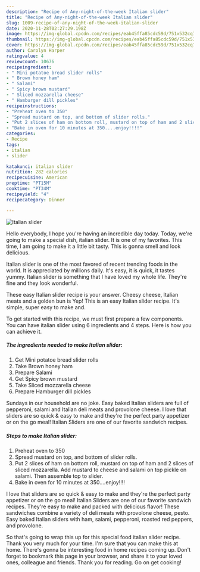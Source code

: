 ```yaml
---
description: "Recipe of Any-night-of-the-week Italian slider"
title: "Recipe of Any-night-of-the-week Italian slider"
slug: 1009-recipe-of-any-night-of-the-week-italian-slider
date: 2020-11-28T02:27:29.198Z
image: https://img-global.cpcdn.com/recipes/eab45ffa85cdc59d/751x532cq70/italian-slider-recipe-main-photo.jpg
thumbnail: https://img-global.cpcdn.com/recipes/eab45ffa85cdc59d/751x532cq70/italian-slider-recipe-main-photo.jpg
cover: https://img-global.cpcdn.com/recipes/eab45ffa85cdc59d/751x532cq70/italian-slider-recipe-main-photo.jpg
author: Carolyn Harper
ratingvalue: 4
reviewcount: 10676
recipeingredient:
- " Mini potatoe bread slider rolls"
- " Brown honey ham"
- " Salami"
- " Spicy brown mustard"
- " Sliced mozzarella cheese"
- " Hamburger dill pickles"
recipeinstructions:
- "Preheat oven to 350"
- "Spread mustard on top, and bottom of slider rolls."
- "Put 2 slices of ham on bottom roll, mustard on top of ham and 2 slices of sliced mozzarella. Add mustard to cheese and salami on top pickle on salami. Then assemble top to slider."
- "Bake in oven for 10 minutes at 350....enjoy!!!!"
categories:
- Recipe
tags:
- italian
- slider

katakunci: italian slider 
nutrition: 282 calories
recipecuisine: American
preptime: "PT15M"
cooktime: "PT34M"
recipeyield: "4"
recipecategory: Dinner

---
```



![Italian slider](https://img-global.cpcdn.com/recipes/eab45ffa85cdc59d/751x532cq70/italian-slider-recipe-main-photo.jpg)

Hello everybody, I hope you're having an incredible day today. Today, we're going to make a special dish, italian slider. It is one of my favorites. This time, I am going to make it a little bit tasty. This is gonna smell and look delicious.

Italian slider is one of the most favored of recent trending foods in the world. It is appreciated by millions daily. It's easy, it is quick, it tastes yummy. Italian slider is something that I have loved my whole life. They're fine and they look wonderful.

These easy Italian slider recipe is your answer. Cheesy cheese, Italian meats and a golden bun is Yep! This is an easy Italian slider recipe. It&#39;s simple, super easy to make and.


To get started with this recipe, we must first prepare a few components. You can have italian slider using 6 ingredients and 4 steps. Here is how you can achieve it.

<!--inarticleads1-->

##### The ingredients needed to make Italian slider:

1. Get  Mini potatoe bread slider rolls
1. Take  Brown honey ham
1. Prepare  Salami
1. Get  Spicy brown mustard
1. Take  Sliced mozzarella cheese
1. Prepare  Hamburger dill pickles


Sundays in our household are no joke. Easy baked Italian sliders are full of pepperoni, salami and Italian deli meats and provolone cheese. I love that sliders are so quick &amp; easy to make and they&#39;re the perfect party appetizer or on the go meal! Italian Sliders are one of our favorite sandwich recipes. 

<!--inarticleads2-->

##### Steps to make Italian slider:

1. Preheat oven to 350
1. Spread mustard on top, and bottom of slider rolls.
1. Put 2 slices of ham on bottom roll, mustard on top of ham and 2 slices of sliced mozzarella. Add mustard to cheese and salami on top pickle on salami. Then assemble top to slider.
1. Bake in oven for 10 minutes at 350....enjoy!!!!


I love that sliders are so quick &amp; easy to make and they&#39;re the perfect party appetizer or on the go meal! Italian Sliders are one of our favorite sandwich recipes. They&#39;re easy to make and packed with delicious flavor! These sandwiches combine a variety of deli meats with provolone cheese, pesto. Easy baked Italian sliders with ham, salami, pepperoni, roasted red peppers, and provolone. 

So that's going to wrap this up for this special food italian slider recipe. Thank you very much for your time. I'm sure that you can make this at home. There's gonna be interesting food in home recipes coming up. Don't forget to bookmark this page in your browser, and share it to your loved ones, colleague and friends. Thank you for reading. Go on get cooking!
